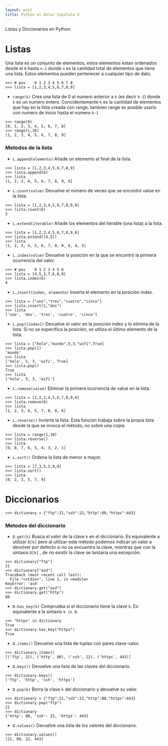 ```yaml
---
layout: post
title: Python al dolor Capitulo 2
---
```


Listas y Diccionarios en Python.

# Listas
Una lista es un conjunto de elementos, estos elementos estan ordenados desde el `0` hasta `n-1` donde `n` es la cantidad total de elementos que tiene una lista. Estos elementos pueden pertenecer a cualquier tipo de dato.

```
>>> # pos    0 1 2 3 4 5 6 7 8
>>> lista = [1,2,3,4,5,6,7,8,9]

```

* `range(k)`
Crea una lista de 0 al numero anterior a `k` (es decir `k-1`) donde `k` es un numero entero. Concidentemente `k` es la cantidad de elementos que hay en la lista creada con range. tambien range es posible usarlo con numero de inicio hasta el numero `k-1`

```
>>> range(9)
[0, 1, 2, 3, 4, 5, 6, 7, 8]
>>> range(1,10)
[1, 2, 3, 4, 5, 6, 7, 8, 9]
```

### Metodos de la lista

* `L.append(elemento)`
Añade un elemento al final de la lista.

```
>>> lista = [1,2,3,4,5,6,7,8,9]
>>> lista.append(6)
>>> lista
[1, 2, 3, 4, 5, 6, 7, 8, 9, 6]
```

* `L.count(value)`
Devuelve el número de veces que se encontró value en la lista.

```
>>> lista = [1,2,3,4,5,6,7,8,9,6]
>>> lista.count(6)
2
```

* `L.extend(iterable)`
Añade los elementos del iterable (una lista) a la lista.

```
>>> lista = [1,2,3,4,5,6,7,8,9,6]
>>> lista.extend([4,5])
>>> lista
[1, 2, 3, 4, 5, 6, 7, 8, 9, 6, 4, 5]
```

* `L.index(value)`
Devuelve la posición en la que se encontró la primera ocurrencia del valor.

```
>>> # pos    0 1 2 3 4 5 6
>>> lista = [4,5,3,7,6,8,9]
>>> lista.index(6)
4
```

* `L.insert(index, elemento)`
Inserta el elemento en la posición index.
```
>>> lista = ["uno","tres","cuatro","cinco"]
>>> lista.insert(1,"dos")
>>> lista
['uno', 'dos', 'tres', 'cuatro', 'cinco']
```

* `L.pop([index])`
Devuelve el valor en la posición index y lo elimina de la lista. Si no se especifica la posición, se utiliza el último elemento de la lista.

```
>>> lista = ["hola","mundo",5,3,"wifi",True]
>>> lista.pop(1)
'mundo'
>>> lista
['hola', 5, 3, 'wifi', True]
>>> lista.pop()
True
>>> lista
['hola', 5, 3, 'wifi']
```

* `L.remove(value)`
Eliminar la primera ocurrencia de value en la lista.

```
>>> lista = [1,2,3,4,5,6,7,8,9,6]
>>> lista.remove(6)
>>> lista
[1, 2, 3, 4, 5, 7, 8, 9, 6]

```

* `L.reverse()`
Invierte la lista. Esta función trabaja sobre la propia lista desde la que se invoca el método, no sobre una copia.

```
>>> lista = range(1,10)
>>> lista.reverse()
>>> lista
[9, 8, 7, 6, 5, 4, 3, 2, 1]
```

* `L.sort()`
Ordena la lista de menor a mayor.

```
>>> lista = [7,3,5,2,9,0]
>>> lista.sort()
>>> lista
[0, 2, 3, 5, 7, 9]
```

# Diccionarios

```
>>> dictionary = {"ftp":21,"ssh":22,"http":80,"https":443}
```

### Metodos del diccionario

* `D.get(k)`
Busca el valor de la clave `k` en el diccionario. Es equivalente a utilizar `D[k]` pero al utilizar este método podemos indicar un valor a devolver por defecto si no se encuentra la clave, mientras que con la sintaxis `D[k]` , de no existir la clave se lanzaría una excepción.

```
>>> dictionary["ftp"]
21
>>> dictionary["asd"]
Traceback (most recent call last):
  File "<stdin>", line 1, in <module>
KeyError: 'asd'
>>> dictionary.get("asd")
>>> dictionary.get("http")
80
```

* `D.has_key(k)`
Comprueba si el diccionario tiene la clave `k`. Es equivalente a la sintaxis `k in D`.

```
>>> "https" in dictionary
True
>>> dictionary.has_key("https")
True
```

* `D.items()`
Devuelve una lista de tuplas con pares clave-valor.

```
>>> dictionary.items()
[('ftp', 21), ('http', 80), ('ssh', 22), ('https', 443)]
```

* `D.keys()`
Devuelve una lista de las claves del diccionario.

```
>>> dictionary.keys()
['ftp', 'http', 'ssh', 'https']
```

* `D.pop(k)`
Borra la clave `k` del diccionario y devuelve su valor.

```
>>> dictionary = {"ftp":21,"ssh":22,"http":80,"https":443}
>>> dictionary.pop("ftp")
21
>>> dictionary
{'http': 80, 'ssh': 22, 'https': 443}
```

* `D.values()`
Devuelve una lista de los valores del diccionario.

```
>>> dictionary.values()
[21, 80, 22, 443]
```
